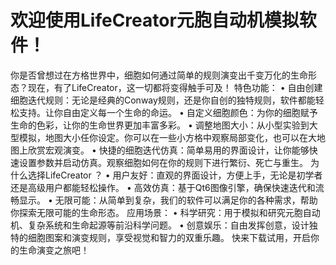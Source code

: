 # 欢迎使用LifeCreator元胞自动机模拟软件！

你是否曾想过在方格世界中，细胞如何通过简单的规则演变出千变万化的生命形态？现在，有了LifeCreator，这一切都将变得触手可及！
特色功能：
•	自由创建细胞迭代规则：无论是经典的Conway规则，还是你自创的独特规则，软件都能轻松支持。让你自由定义每一个生命的命运。
•	自定义细胞颜色：为你的细胞赋予生命的色彩，让你的生命世界更加丰富多彩。
•	调整地图大小：从小型实验到大型模拟，地图大小任你设定。你可以在一些小方格中观察局部变化，也可以在大地图上欣赏宏观演变。
•	快捷的细胞迭代仿真：简单易用的界面设计，让你能够快速设置参数并启动仿真。观察细胞如何在你的规则下进行繁衍、死亡与重生。
为什么选择LifeCreator ？
•	用户友好：直观的界面设计，方便上手，无论是初学者还是高级用户都能轻松操作。
•	高效仿真：基于Qt6图像引擎，确保快速迭代和流畅显示。
•	无限可能：从简单到复杂，我们的软件可以满足你的各种需求，帮助你探索无限可能的生命形态。
应用场景：
•	科学研究：用于模拟和研究元胞自动机、复杂系统和生命起源等前沿科学问题。
•	创意娱乐：自由发挥创意，设计独特的细胞图案和演变规则，享受视觉和智力的双重乐趣。
快来下载试用，开启你的生命演变之旅吧！
